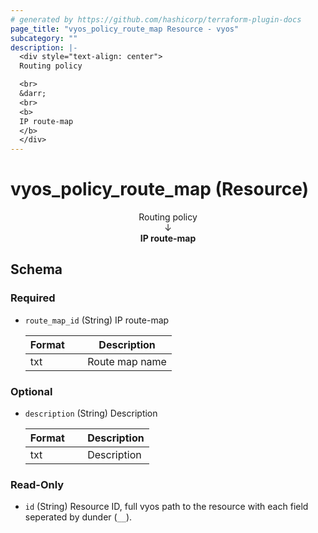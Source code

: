 ```yaml
---
# generated by https://github.com/hashicorp/terraform-plugin-docs
page_title: "vyos_policy_route_map Resource - vyos"
subcategory: ""
description: |-
  <div style="text-align: center">
  Routing policy

  <br>
  &darr;
  <br>
  <b>
  IP route-map
  </b>
  </div>
---
```


# vyos_policy_route_map (Resource)

<div style="text-align: center">
Routing policy

<br>
&darr;
<br>
<b>
IP route-map
</b>
</div>



<!-- schema generated by tfplugindocs -->
## Schema

### Required

- `route_map_id` (String) IP route-map

    |  Format &emsp; | Description  |
    |----------|---------------|
    |  txt  &emsp; |  Route map name  |

### Optional

- `description` (String) Description

    |  Format &emsp; | Description  |
    |----------|---------------|
    |  txt  &emsp; |  Description  |

### Read-Only

- `id` (String) Resource ID, full vyos path to the resource with each field seperated by dunder (`__`).
